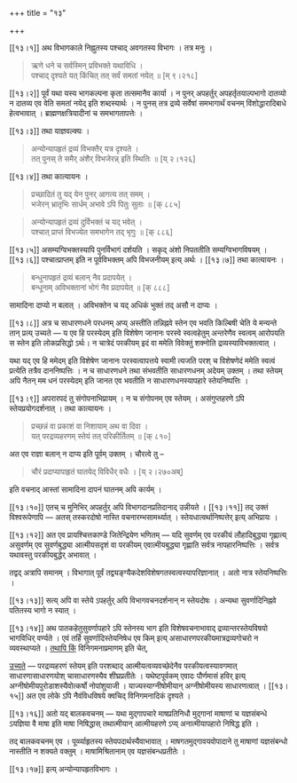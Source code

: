 +++
title = "१३"

+++

[[१३।१]] अथ विभागकाले निह्नुतस्य पश्चाद् अवगतस्य विभागः । तत्र मनुः ।

> ऋणे धने च सर्वस्मिन् प्रविभक्ते यथाविधि ।  
> पश्चाद् दृश्यते यत् किंचित् तत् सर्वं समतां नयेत् ॥ [म् ९।२१८]

[[१३।२]] पूर्वं यथा यस्य भागकल्पना कृता तत्समानैव कार्या । न पुनर् अपहर्तुर् अपहर्तृतयाल्पभागो दातव्यो न दातव्य एव वेति समतां नयेद् इति शब्दस्यार्थः । न पुनस् तत्र द्रव्ये सर्वेषां समभागार्थं वचनम् विंशोद्धारादिबाधे हेत्वभावात् । ब्राह्मणक्षत्रियादीनां च समभागतापत्तेः ।

[[१३।३]] तथा याज्ञवल्क्यः ।

> अन्योन्यापहृतं द्रव्यं विभक्तैर् यत्र दृश्यते ।  
> तत् पुनस् ते समैर् अंशैर् विभजेरन्न् इति स्थितिः ॥ [य् २।१२६]

[[१३।४]] तथा कात्यायनः ।

> प्रच्छादितं तु यद् येन पुनर् आगत्य तत् समम् ।  
> भजेरन् भ्रातृभिः सार्धम् अभावे ऽपि पितुः सुताः ॥ [क् ८८५]

> अन्योन्यापहृतं द्रव्यं दुर्विभक्तं च यद् भवेत् ।  
> पश्चात् प्राप्तं विभज्येत समभागेन तद् भृगुः ॥ [क् ८८६]

[[१३।५]] असम्यग्विभक्तस्यापि पुनर्विभागं दर्शयति । सकृद् अंशो निपततीति सम्यग्विभागविषयम् । [[१३।६]] पश्चात्प्राप्तम् इति न पूर्वविभक्तम् अपि विभजनीयम् इत्य् अर्थः । [[१३।७]] तथा कात्यायनः ।

> बन्धुनापहृतं द्रव्यं बलान् नैव प्रदापयेत् ।  
> बन्धूनाम् अविभक्तानां भोगं नैव प्रदापयेत् ॥ [क् ८८८]

सामादिना दाप्यो न बलात् । अविभक्तेन च यद् अधिकं भुक्तं तद् असौ न दाप्यः ।

[[१३।८]] अत्र च साधारणधने परधनम् अप्य् अस्तीति तन्निह्नवे स्तेन एव भवति किल्बिषी चेति ये मन्यन्ते तान् प्रत्य् उच्यते — य एव हि परस्येदम् इति विशेषेण जानानः परस्वे स्वत्वहेतुम् अन्तरेणैव स्वत्वम् आरोपयति स स्तेन इति लोकप्रसिद्धो ऽर्थः। न चात्रेदं परकीयम् इदं वा ममेति विवेक्तुं शक्नोति द्रव्यस्याविभक्तत्वात् ।

यथा यद् एव हि ममेदम् इति विशेषेण जानानः परस्वत्वापत्तये स्वामी त्यजति परश् च विशेषणेदं ममेति स्वत्वं प्रत्येति तत्रैव दाननिष्पत्तिः । न च साधारणधने तथा संभवतीति साधारणधनम् अदेयम् उक्तम् । तथा स्तेयम् अपि नैतन् मम धनं परस्येदम् इति जानत एव भवतीति न साधारणधनस्यापहारे स्तेयनिष्पत्तिः ।

[[१३।९]] अपरारपदं तु संगोपनाभिप्रायम् । न च संगोपनम् एव स्तेयम् । असंगुप्तहरणे ऽपि स्तेयप्रयोगदर्शनात् । तथा कात्यायनः ।

> प्रच्छन्नं वा प्रकाशं वा निशायाम् अथ वा दिवा ।  
> यत् परद्रव्यहरणम् स्तेयं तत् परिकीर्तितम् ॥ [क् ८१०]

अत एव राज्ञा बलान् न दाप्य इति पूर्वम् उक्तम् । चौरत्वे तु –

> चौरं प्रदाप्यापाहृतं घातयेद् विविधैर् वधैः । [य् २।२७०अब्]

इति वचनाद् आस्तां सामादिना दापनं घातनम् अपि कार्यम् ।

[[१३।१०]] एतच् च मुनिभिर् अपहर्तुर् अपि विभागदानप्रतिदानाद् उन्नीयते । [[१३।११]] तद् उक्तं विश्वरूपेणापि — अतस् तस्करदोषो नास्ति वचनारम्भसामर्थ्यात् । स्तेयधात्वर्थानिष्पत्तेर् इत्य् अभिप्रायः ।

[[१३।१२]] अत एव प्रायश्चित्तकाण्डे जितेन्द्रियेण भणितम् — यदि सुवर्णम् एव परकीयं लौहादिबुद्ध्या गृह्णात्य् असुवर्णम् एव सुवर्णबुद्ध्या आत्मीयसदृशं वा परकीयम् एवात्मीयबुद्ध्या गृह्णाति सर्वत्र नापहारनिष्पत्तिः । सर्वत्र यथावस्तु परकीयबुद्धेर् अभावात् ।

तद्वद् अत्रापि समानम् । विभागात् पूर्वं तद्व्यङ्ग्यैकदेशविशेषगतस्वत्वस्यापरिज्ञानात् । अतो नात्र स्तेयनिष्पत्तिः ।

[[१३।१३]] सत्य् अपि वा स्तेये ऽपहर्तुर् अपि विभागवचनदर्शनान् न स्तेयदोषः । अन्यथा सुवर्णादिनिह्नवे पतितस्य भागो न स्यात् ।

[[१३।१४]] अथ पातकहेतुसुवर्णापहारे ऽपि स्तेनस्य भाग इति विशेषवचनाभावाद् द्रव्यान्तरस्तेयविषयो भागविधिर् वर्ण्यते । एवं तर्हि सुवर्णादिस्तेयनिषेध एव किम् इत्य् असाधारणपरकीयमात्रद्रव्यगोचरो न व्यवस्थाप्यते । <u>तथापि किं</u> विनिगमनाप्रमाणम् इति चेत्,

<u>उच्यते</u> — परद्रव्यहरणं स्तेयम् इति परशब्दाद् आत्मीयत्वव्यवच्छेदेनैव परकीयत्वस्यावगमात् साधारणासाधारणयोश् चासाधारणस्यैव शीघ्रप्रतीतेः । यथेष्टपूर्वकम् एवादः पौर्णमासं हविर् इत्य् अग्नीषोमीयपुरोडाशस्यैवोत्कर्षो नोपांशुयाजी । याज्यस्याग्नीषोमीयान् अग्नीषोमीयस्य साधारणत्वात् । [[१३।१५]] अत एव लोके ऽपि नैवंविधविषये क्वचिद् विनिगमनादिकं दृश्यते ।

[[१३।१६]] अतो यद् बालकवचनम् — यथा मुद्गापचारे माषप्रतिनिधौ मुद्गानां माषाणां च यज्ञसंबन्धे ऽयज्ञिया वै माषा इति माषा निषिद्धास् तथात्मीयान् आत्मीयहरणे ऽप्य् अनात्मीयापहारो निषिद्ध इति ।

तद् बालकवचनम् एव । पूर्व्व्याहृतस्य स्तेयपदार्थस्यैवाभावात् । माषगतमुद्गावयवोपादाने तु माषाणां यज्ञसंबन्धो नास्तीति न शक्यते वक्तुम् । माषामिश्रितानाम् एव यज्ञसंबन्धप्रतीतेः ।

[[१३।१७]] इत्य् अन्योन्यापहृतविभागः ।

